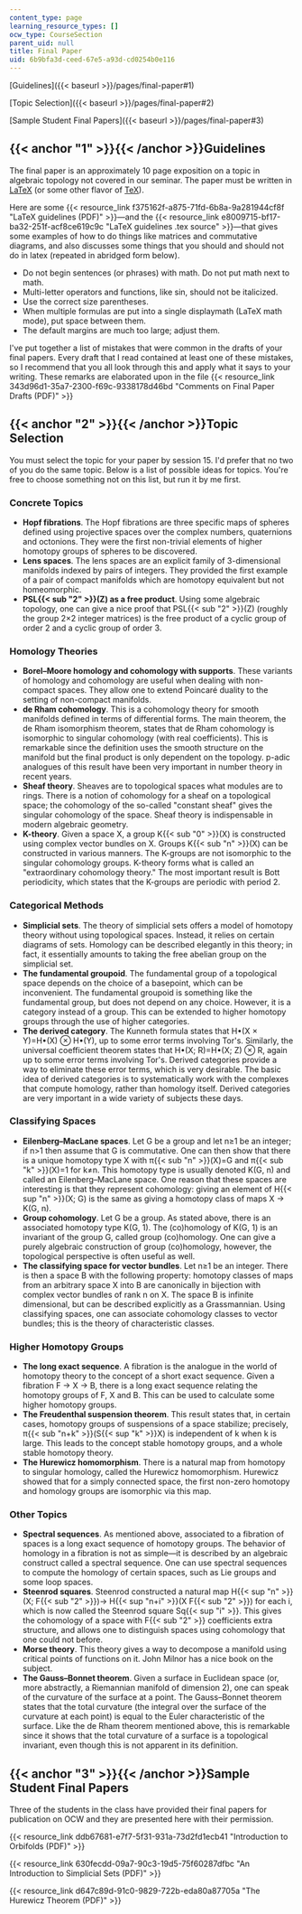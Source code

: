 ```yaml
---
content_type: page
learning_resource_types: []
ocw_type: CourseSection
parent_uid: null
title: Final Paper
uid: 6b9bfa3d-ceed-67e5-a93d-cd0254b0e116
---
```


[Guidelines]({{< baseurl >}}/pages/final-paper#1)

[Topic Selection]({{< baseurl >}}/pages/final-paper#2)

[Sample Student Final Papers]({{< baseurl >}}/pages/final-paper#3)

{{< anchor "1" >}}{{< /anchor >}}Guidelines
-------------------------------------------

The final paper is an approximately 10 page exposition on a topic in algebraic topology not covered in our seminar. The paper must be written in [LaTeX](http://www.latex-project.org/) (or some other flavor of [TeX](http://en.wikipedia.org/wiki/TeX)).

Here are some {{< resource_link f375162f-a875-71fd-6b8a-9a281944cf8f "LaTeX guidelines (PDF)" >}}—and the {{< resource_link e8009715-bf17-ba32-251f-acf8ce619c9c "LaTeX guidelines .tex source" >}}—that gives some examples of how to do things like matrices and commutative diagrams, and also discusses some things that you should and should not do in latex (repeated in abridged form below).

*   Do not begin sentences (or phrases) with math. Do not put math next to math.
*   Multi-letter operators and functions, like sin, should not be italicized.
*   Use the correct size parentheses.
*   When multiple formulas are put into a single displaymath (LaTeX math mode), put space between them.
*   The default margins are much too large; adjust them.

I've put together a list of mistakes that were common in the drafts of your final papers. Every draft that I read contained at least one of these mistakes, so I recommend that you all look through this and apply what it says to your writing. These remarks are elaborated upon in the file {{< resource_link 343d96d1-35a7-2300-f69c-9338178d46bd "Comments on Final Paper Drafts (PDF)" >}}

{{< anchor "2" >}}{{< /anchor >}}Topic Selection
------------------------------------------------

You must select the topic for your paper by session 15. I'd prefer that no two of you do the same topic. Below is a list of possible ideas for topics. You're free to choose something not on this list, but run it by me first.

### Concrete Topics

*   **Hopf fibrations**. The Hopf fibrations are three specific maps of spheres defined using projective spaces over the complex numbers, quaternions and octonions. They were the first non-trivial elements of higher homotopy groups of spheres to be discovered.
*   **Lens spaces**. The lens spaces are an explicit family of 3-dimensional manifolds indexed by pairs of integers. They provided the first example of a pair of compact manifolds which are homotopy equivalent but not homeomorphic.
*   **PSL{{< sub "2" >}}(Z) as a free product**. Using some algebraic topology, one can give a nice proof that PSL{{< sub "2" >}}(Z) (roughly the group 2×2 integer matrices) is the free product of a cyclic group of order 2 and a cyclic group of order 3.

### Homology Theories

*   **Borel–Moore homology and cohomology with supports**. These variants of homology and cohomology are useful when dealing with non-compact spaces. They allow one to extend Poincaré duality to the setting of non-compact manifolds.
*   **de Rham cohomology**. This is a cohomology theory for smooth manifolds defined in terms of differential forms. The main theorem, the de Rham isomorphism theorem, states that de Rham cohomology is isomorphic to singular cohomology (with real coefficients). This is remarkable since the definition uses the smooth structure on the manifold but the final product is only dependent on the topology. p-adic analogues of this result have been very important in number theory in recent years.
*   **Sheaf theory**. Sheaves are to topological spaces what modules are to rings. There is a notion of cohomology for a sheaf on a topological space; the cohomology of the so-called "constant sheaf" gives the singular cohomology of the space. Sheaf theory is indispensable in modern algebraic geometry.
*   **K-theory**. Given a space X, a group K{{< sub "0" >}}(X) is constructed using complex vector bundles on X. Groups K{{< sub "n" >}}(X) can be constructed in various manners. The K-groups are not isomorphic to the singular cohomology groups. K-theory forms what is called an "extraordinary cohomology theory." The most important result is Bott periodicity, which states that the K-groups are periodic with period 2.

### Categorical Methods

*   **Simplicial sets**. The theory of simplicial sets offers a model of homotopy theory without using topological spaces. Instead, it relies on certain diagrams of sets. Homology can be described elegantly in this theory; in fact, it essentially amounts to taking the free abelian group on the simplicial set.
*   **The fundamental groupoid**. The fundamental group of a topological space depends on the choice of a basepoint, which can be inconvenient. The fundamental groupoid is something like the fundamental group, but does not depend on any choice. However, it is a category instead of a group. This can be extended to higher homotopy groups through the use of higher categories.
*   **The derived category**. The Kunneth formula states that H•(X × Y)=H•(X) ⊗ H•(Y), up to some error terms involving Tor's. Similarly, the universal coefficient theorem states that H•(X; R)=H•(X; Z) ⊗ R, again up to some error terms involving Tor's. Derived categories provide a way to eliminate these error terms, which is very desirable. The basic idea of derived categories is to systematically work with the complexes that compute homology, rather than homology itself. Derived categories are very important in a wide variety of subjects these days.

### Classifying Spaces

*   **Eilenberg–MacLane spaces**. Let G be a group and let n≥1 be an integer; if n>1 then assume that G is commutative. One can then show that there is a unique homotopy type X with π{{< sub "n" >}}(X)=G and π{{< sub "k" >}}(X)=1 for k≠n. This homotopy type is usually denoted K(G, n) and called an Eilenberg–MacLane space. One reason that these spaces are interesting is that they represent cohomology: giving an element of H{{< sup "n" >}}(X; G) is the same as giving a homotopy class of maps X → K(G, n).
*   **Group cohomology**. Let G be a group. As stated above, there is an associated homotopy type K(G, 1). The (co)homology of K(G, 1) is an invariant of the group G, called group (co)homology. One can give a purely algebraic construction of group (co)homology, however, the topological perspective is often useful as well.
*   **The classifying space for vector bundles**. Let n≥1 be an integer. There is then a space B with the following property: homotopy classes of maps from an arbitrary space X into B are canonically in bijection with complex vector bundles of rank n on X. The space B is infinite dimensional, but can be described explicitly as a Grassmannian. Using classifying spaces, one can associate cohomology classes to vector bundles; this is the theory of characteristic classes.

### Higher Homotopy Groups

*   **The long exact sequence**. A fibration is the analogue in the world of homotopy theory to the concept of a short exact sequence. Given a fibration F → X → B, there is a long exact sequence relating the homotopy groups of F, X and B. This can be used to calculate some higher homotopy groups.
*   **The Freudenthal suspension theorem**. This result states that, in certain cases, homotopy groups of suspensions of a space stabilize; precisely, π{{< sub "n+k" >}}(S{{< sup "k" >}}X) is independent of k when k is large. This leads to the concept stable homotopy groups, and a whole stable homotopy theory.
*   **The Hurewicz homomorphism**. There is a natural map from homotopy to singular homology, called the Hurewicz homomorphism. Hurewicz showed that for a simply connected space, the first non-zero homotopy and homology groups are isomorphic via this map.

### Other Topics

*   **Spectral sequences**. As mentioned above, associated to a fibration of spaces is a long exact sequence of homotopy groups. The behavior of homology in a fibration is not as simple—it is described by an algebraic construct called a spectral sequence. One can use spectral sequences to compute the homology of certain spaces, such as Lie groups and some loop spaces.
*   **Steenrod squares**. Steenrod constructed a natural map H{{< sup "n" >}}(X; F{{< sub "2" >}})→ H{{< sup "n+i" >}}(X F{{< sub "2" >}}) for each i, which is now called the Steenrod square Sq{{< sup "i" >}}. This gives the cohomology of a space with F{{< sub "2" >}} coefficients extra structure, and allows one to distinguish spaces using cohomology that one could not before.
*   **Morse theory**. This theory gives a way to decompose a manifold using critical points of functions on it. John Milnor has a nice book on the subject.
*   **The Gauss–Bonnet theorem**. Given a surface in Euclidean space (or, more abstractly, a Riemannian manifold of dimension 2), one can speak of the curvature of the surface at a point. The Gauss–Bonnet theorem states that the total curvature (the integral over the surface of the curvature at each point) is equal to the Euler characteristic of the surface. Like the de Rham theorem mentioned above, this is remarkable since it shows that the total curvature of a surface is a topological invariant, even though this is not apparent in its definition.

{{< anchor "3" >}}{{< /anchor >}}Sample Student Final Papers
------------------------------------------------------------

Three of the students in the class have provided their final papers for publication on OCW and they are presented here with their permission.

{{< resource_link ddb67681-e7f7-5f31-931a-73d2fd1ecb41 "Introduction to Orbifolds (PDF)" >}}

{{< resource_link 630fecdd-09a7-90c3-19d5-75f60287dfbc "An Introduction to Simplicial Sets (PDF)" >}}

{{< resource_link d647c89d-91c0-9829-722b-eda80a87705a "The Hurewicz Theorem (PDF)" >}}